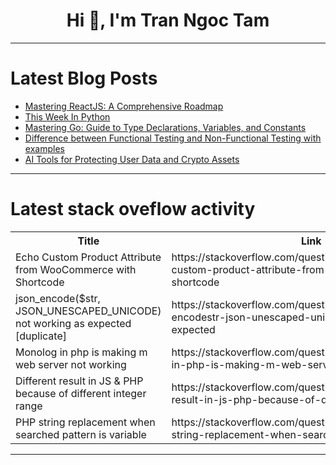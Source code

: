 <h1 align="center">Hi 👋, I'm Tran Ngoc Tam</h1>

---

# Latest Blog Posts 
<!-- BLOG-POST-LIST:START -->
- [Mastering ReactJS: A Comprehensive Roadmap](https://dev.to/vyan/mastering-reactjs-a-comprehensive-roadmap-8pn)
- [This Week In Python](https://dev.to/bascodes/this-week-in-python-3g0f)
- [Mastering Go: Guide to Type Declarations, Variables, and Constants](https://dev.to/saumya27/mastering-go-guide-to-type-declarations-variables-and-constants-2agb)
- [Difference between Functional Testing and Non-Functional Testing with examples](https://dev.to/s1eb0d54/difference-between-functional-testing-and-non-functional-testing-with-examples-3a81)
- [AI Tools for Protecting User Data and Crypto Assets](https://dev.to/shevchukkk/ai-tools-for-protecting-user-data-and-crypto-assets-2ch3)
<!-- BLOG-POST-LIST:END -->

---

# Latest stack oveflow activity
<table>
  <tr><th>Title</th><th>Link</th></tr>
  <!-- STACKOVERFLOW:START --><tr><td>Echo Custom Product Attribute from WooCommerce with Shortcode</td><td>https://stackoverflow.com/questions/78559435/echo-custom-product-attribute-from-woocommerce-with-shortcode</td></tr><tr><td>json_encode&lpar;$str, JSON_UNESCAPED_UNICODE&rpar; not working as expected [duplicate]</td><td>https://stackoverflow.com/questions/78559366/json-encodestr-json-unescaped-unicode-not-working-as-expected</td></tr><tr><td>Monolog in php is making m web server not working</td><td>https://stackoverflow.com/questions/78559305/monolog-in-php-is-making-m-web-server-not-working</td></tr><tr><td>Different result in JS &amp; PHP because of different integer range</td><td>https://stackoverflow.com/questions/78559081/different-result-in-js-php-because-of-different-integer-range</td></tr><tr><td>PHP string replacement when searched pattern is variable</td><td>https://stackoverflow.com/questions/78558976/php-string-replacement-when-searched-pattern-is-variable</td></tr><!-- STACKOVERFLOW:END -->
</table>

---



